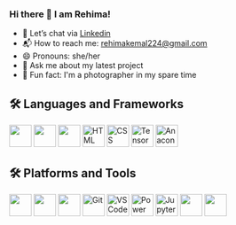 ### Hi there 👋 I am Rehima!

- 💬 Let’s chat via [Linkedin]([https://your-link-here.com](https://www.linkedin.com/in/rehima-kemal-1530a7307/))
- 📬 How to reach me: [rehimakemal224@gmail.com](mailto:rehimakemal224@gmail.com)
- 😄 Pronouns: she/her
- 🎤 Ask me about my latest project 
- 📸 Fun fact: I'm a photographer in my spare time

## 🛠️ Languages and Frameworks

<img src="https://img.icons8.com/color/48/000000/python.png" width="40"/> <img src="https://img.icons8.com/color/48/000000/javascript.png" width="40"/> <img src="https://img.icons8.com/color/48/000000/java-coffee-cup-logo.png" width="40"/>   <img src="https://cdn.jsdelivr.net/gh/devicons/devicon/icons/html5/html5-original.svg" alt="HTML" width="40" height="40"/> <img src="https://cdn.jsdelivr.net/gh/devicons/devicon/icons/css3/css3-original.svg" alt="CSS" width="40" height="40"/> <img src="https://cdn.jsdelivr.net/gh/devicons/devicon/icons/tensorflow/tensorflow-original.svg" alt="TensorFlow" width="40" height="40"/> <img src="https://cdn.jsdelivr.net/gh/devicons/devicon/icons/anaconda/anaconda-original.svg" alt="Anaconda" width="40" height="40"/> 

## 🛠️ Platforms and Tools

<img src="https://img.icons8.com/color/48/000000/github.png" width="40"/> <img src="https://img.icons8.com/color/48/000000/linux.png" width="40"/> <img src="https://img.icons8.com/color/48/000000/mysql-logo.png" width="40"/>  <img src="https://cdn.jsdelivr.net/gh/devicons/devicon/icons/git/git-original.svg" alt="Git" width="40" height="40"/>  <img src="https://cdn.jsdelivr.net/gh/devicons/devicon/icons/visualstudio/visualstudio-plain.svg" alt="VS Code" width="40" height="40"/> <img src="https://upload.wikimedia.org/wikipedia/commons/c/cf/New_Power_BI_Logo.svg" alt="Power BI" width="40" height="40"/> <img src="https://cdn.jsdelivr.net/gh/devicons/devicon/icons/jupyter/jupyter-original.svg" alt="Jupyter" width="40" height="40"/> <img src="https://cdn.jsdelivr.net/gh/devicons/devicon/icons/tableau/tableau-original-wordmark.svg" width="40" height="40"/>
 <img src="https://upload.wikimedia.org/wikipedia/commons/d/d0/Google_Colaboratory_SVG_Logo.svg" width="40" height="40"/>








